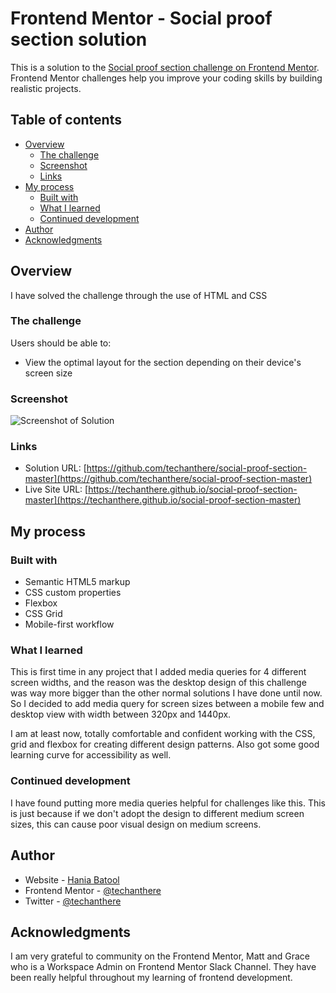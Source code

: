 # Frontend Mentor - Social proof section solution

This is a solution to the [Social proof section challenge on Frontend Mentor](https://www.frontendmentor.io/challenges/social-proof-section-6e0qTv_bA). Frontend Mentor challenges help you improve your coding skills by building realistic projects. 

## Table of contents

- [Overview](#overview)
  - [The challenge](#the-challenge)
  - [Screenshot](#screenshot)
  - [Links](#links)
- [My process](#my-process)
  - [Built with](#built-with)
  - [What I learned](#what-i-learned)
  - [Continued development](#continued-development)
- [Author](#author)
- [Acknowledgments](#acknowledgments)


## Overview

I have solved the challenge through the use of HTML and CSS

### The challenge

Users should be able to:

- View the optimal layout for the section depending on their device's screen size

### Screenshot

![Screenshot of Solution](../images/screenshot.png)



### Links

- Solution URL: [https://github.com/techanthere/social-proof-section-master](https://github.com/techanthere/social-proof-section-master)
- Live Site URL: [https://techanthere.github.io/social-proof-section-master](https://techanthere.github.io/social-proof-section-master)

## My process

### Built with

- Semantic HTML5 markup
- CSS custom properties
- Flexbox
- CSS Grid
- Mobile-first workflow


### What I learned

This is first time in any project that I added media queries for 4 different screen widths, and the reason was the desktop design of this challenge was way more bigger than the other normal solutions I have done until now. So I decided to add media query for screen sizes between a mobile few and desktop view with width between 320px and 1440px.

I am at least now, totally comfortable and confident working with the CSS, grid and flexbox for creating different design patterns.
Also got some good learning curve for accessibility as well.

### Continued development

I have found putting more media queries helpful for challenges like this. This is just because if we don't adopt the design to different medium screen sizes, this can cause poor visual design on medium screens.



## Author

- Website - [Hania Batool](https://techanthere.github.io/home)
- Frontend Mentor - [@techanthere](https://www.frontendmentor.io/profile/techanthere)
- Twitter - [@techanthere](https://www.twitter.com/techanthere)


## Acknowledgments

I am very grateful to community on the Frontend Mentor, Matt and Grace who is a Workspace Admin on Frontend Mentor Slack Channel. They have been really helpful throughout my learning of frontend development.